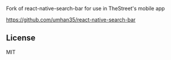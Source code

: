 Fork of react-native-search-bar for use in TheStreet's mobile app

https://github.com/umhan35/react-native-search-bar

## License

MIT
